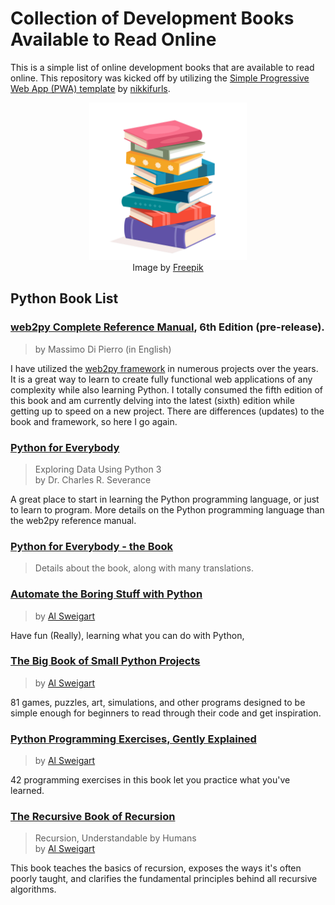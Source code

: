 
# Collection of Development Books Available to Read Online

This is a simple list of online development books that are available to read online. This repository was kicked off by utilizing the [Simple Progressive Web App (PWA) template](https://github.com/nikkifurls/simplepwa) by [nikkifurls](https://github.com/nikkifurls).

<p align="center">
<img src="images/book_stack.jpg" width="50%" height="50%" alt="book stack image">
<br>
Image by <a href="https://www.freepik.com/free-vector/hand-drawn-flat-design-stack-books_24005145.htm#query=books&position=0&from_view=search&track=sph">Freepik</a>
</p>

## Python Book List

### [web2py Complete Reference Manual](http://www.web2py.com/book), 6th Edition (pre-release).
> by Massimo Di Pierro (in English)

I have utilized the [web2py framework](http://www.web2py.com/) in numerous projects over the years. It is a great way to learn to create fully functional web applications of any complexity while also learning Python. I totally consumed the fifth edition of this book and am currently delving into the latest (sixth) edition while getting up to speed on a new project. There are differences (updates) to the book and framework, so here I go again.

### [Python for Everybody](https://www.py4e.com/html3/)
> Exploring Data Using Python 3  
> by Dr. Charles R. Severance

A great place to start in learning the Python programming language, or just to learn to program. More details on the Python programming language than the web2py reference manual.

### [Python for Everybody - the Book](https://www.py4e.com/book)
> Details about the book, along with many translations.

### [Automate the Boring Stuff with Python](https://automatetheboringstuff.com/)
> by [Al Sweigart](https://alsweigart.com/)

Have fun (Really), learning what you can do with Python,

### [The Big Book of Small Python Projects](https://inventwithpython.com/bigbookpython/)
> by [Al Sweigart](https://alsweigart.com/)

81 games, puzzles, art, simulations, and other programs designed to be simple enough for beginners to read through their code and get inspiration.

### [Python Programming Exercises, Gently Explained](https://inventwithpython.com/pythongently/)
> by [Al Sweigart](https://alsweigart.com/)

42 programming exercises in this book let you practice what you've learned.

### [The Recursive Book of Recursion](https://inventwithpython.com/recursion/)
> Recursion, Understandable by Humans  
> by [Al Sweigart](https://alsweigart.com/)

This book teaches the basics of recursion, exposes the ways it's often poorly taught, and clarifies the fundamental principles behind all recursive algorithms.


